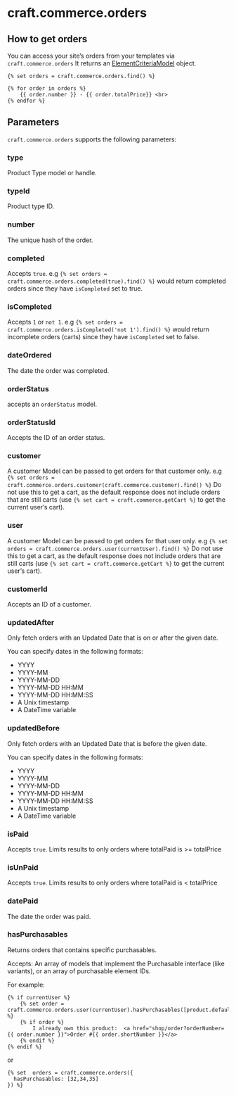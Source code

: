 # craft.commerce.orders

## How to get orders

You can access your site’s orders from your templates via `craft.commerce.orders`
It returns an [ElementCriteriaModel](https://craftcms.com/docs/2.x/templating/elementcriteriamodel.html) object.

```twig
{% set orders = craft.commerce.orders.find() %}

{% for order in orders %}
    {{ order.number }} - {{ order.totalPrice}} <br>
{% endfor %}
```

## Parameters

`craft.commerce.orders` supports the following parameters:

### type

Product Type model or handle.

### typeId

Product type ID.

### number

The unique hash of the order.

### completed

Accepts `true`.  e.g `{% set orders = craft.commerce.orders.completed(true).find() %}` would return completed orders since they have `isCompleted` set to true.

### isCompleted

Accepts `1` or `not 1`.  e.g `{% set orders = craft.commerce.orders.isCompleted('not 1').find() %}` would return incomplete orders (carts) since they have `isCompleted` set to false.

### dateOrdered

The date the order was completed.

### orderStatus

accepts an `orderStatus` model.

### orderStatusId

Accepts the ID of an order status.

### customer

A customer Model can be passed to get orders for that customer only. e.g `{% set orders = craft.commerce.orders.customer(craft.commerce.customer).find() %}`
Do not use this to get a cart, as the default response does not include orders that are still
carts (use `{% set cart = craft.commerce.getCart %}` to get the current user’s cart).

### user

A customer Model can be passed to get orders for that user only. e.g `{% set orders = craft.commerce.orders.user(currentUser).find() %}`
Do not use this to get a cart, as the default response does not include orders that are still
carts (use `{% set cart = craft.commerce.getCart %}` to get the current user’s cart).

### customerId

Accepts an ID of a customer.

### updatedAfter

Only fetch orders with an Updated Date that is on or after the given date.

You can specify dates in the following formats:

- YYYY
- YYYY-MM
- YYYY-MM-DD
- YYYY-MM-DD HH:MM
- YYYY-MM-DD HH:MM:SS
- A Unix timestamp
- A DateTime variable

### updatedBefore

Only fetch orders with an Updated Date that is before the given date.

You can specify dates in the following formats:

- YYYY
- YYYY-MM
- YYYY-MM-DD
- YYYY-MM-DD HH:MM
- YYYY-MM-DD HH:MM:SS
- A Unix timestamp
- A DateTime variable

### isPaid

Accepts `true`. Limits results to only orders where totalPaid is >= totalPrice

### isUnPaid

Accepts `true`. Limits results to only orders where totalPaid is < totalPrice

### datePaid

The date the order was paid.

### hasPurchasables

Returns orders that contains specific purchasables.

Accepts: An array of models that implement the Purchasable interface (like variants), or an array of purchasable element IDs.

For example:

```twig
{% if currentUser %}
    {% set order = craft.commerce.orders.user(currentUser).hasPurchasables([product.defaultVariant]).first() %}
    {% if order %}
        I already own this product:  <a href="shop/order?orderNumber={{ order.number }}">Order #{{ order.shortNumber }}</a>
    {% endif %}
{% endif %}
```

or

```twig
{% set  orders = craft.commerce.orders({
  hasPurchasables: [32,34,35]
}) %}
```
